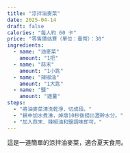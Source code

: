 ```yaml
---
title: "涼拌油麥菜"
date: 2025-04-14
draft: false
calories: "每人約 60 卡"
price: "零售價估算（單位：臺幣）：30"
ingredients:
  - name: "油麥菜"
    amount: "1把"
  - name: "蒜末"
    amount: "1小匙"
  - name: "辣椒油"
    amount: "1大匙"
  - name: "鹽"
    amount: "適量"
steps:
  - "將油麥菜清洗乾淨，切成段。"
  - "鍋中加水煮沸，焯燉10秒後撈出瀝幹水分。"
  - "加入蒜末、辣椒油和鹽調味即可。"
---
```


這是一道簡單的涼拌油麥菜，適合夏天食用。

